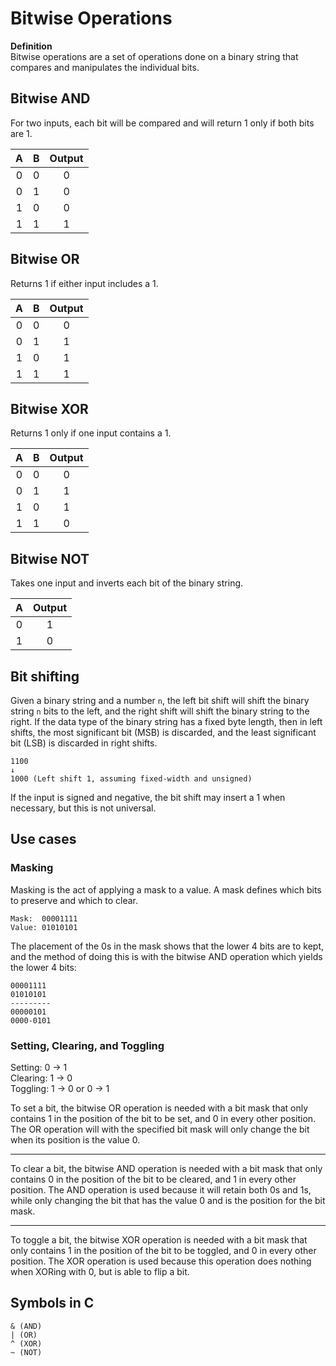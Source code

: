 # Bitwise Operations
**Definition**  
Bitwise operations are a set of operations done on a binary string that compares and manipulates the individual bits.  

## Bitwise AND
For two inputs, each bit will be compared and will return 1 only if both bits are 1.

| A | B | Output |  
| :-: | :-: | :-: |  
| 0 | 0 | 0 |  
| 0 | 1 | 0 |
| 1 | 0 | 0 |  
| 1 | 1 | 1 |   

## Bitwise OR
Returns 1 if either input includes a 1.

| A | B | Output |  
| :-: | :-: | :-: |  
| 0 | 0 | 0 |  
| 0 | 1 | 1 |
| 1 | 0 | 1 |  
| 1 | 1 | 1 |

## Bitwise XOR
Returns 1 only if one input contains a 1.

| A | B | Output |  
| :-: | :-: | :-: |  
| 0 | 0 | 0 |  
| 0 | 1 | 1 |
| 1 | 0 | 1 |  
| 1 | 1 | 0 |

## Bitwise NOT
Takes one input and inverts each bit of the binary string.

| A | Output |  
| :-: | :-: |  
| 0 | 1 |  
| 1 | 0 |

## Bit shifting
Given a binary string and a number `n`, the left bit shift will shift the binary string `n` bits to the left, and the right shift will shift the binary string to the right. If the data type of the binary string has a fixed byte length, then in left shifts, the most significant bit (MSB) is discarded, and the least significant bit (LSB) is discarded in right shifts.

```
1100
↓
1000 (Left shift 1, assuming fixed-width and unsigned)
```
If the input is signed and negative, the bit shift may insert a 1 when  necessary, but this is not universal.

## Use cases
### Masking
Masking is the act of applying a mask to a value. A mask defines which bits to preserve and which to clear. 
```
Mask:  00001111
Value: 01010101
```
The placement of the 0s in the mask shows that the lower 4 bits are to kept, and the method of doing this is with the bitwise AND operation which yields the lower 4 bits:
```
00001111
01010101
---------
00000101
0000-0101
```
### Setting, Clearing, and Toggling
Setting: 0 → 1  
Clearing: 1 → 0  
Toggling: 1 → 0 or 0 → 1  

To set a bit, the bitwise OR operation is needed with a bit mask that only contains 1 in the position of the bit to be set, and 0 in every other position. The OR operation will with the specified bit mask will only change the bit when its position is the value 0.  

---

To clear a bit, the bitwise AND operation is needed with a bit mask that only contains 0 in the position of the bit to be cleared, and 1 in every other position. The AND operation is used because it will retain both 0s and 1s, while only changing the bit that has the value 0 and is the position for the bit mask. 

---

To toggle a bit, the bitwise XOR operation is needed with a bit mask that only contains 1 in the position of the bit to be toggled, and 0 in every other position. The XOR operation is used because this operation does nothing when XORing with 0, but is able to flip a bit.

## Symbols in C
```
& (AND)
| (OR)
^ (XOR)
~ (NOT)
```




